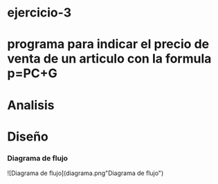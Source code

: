 # ejercicio-3
# programa para indicar el precio de venta de un articulo con la formula p=PC+G

# Analisis

# Diseño

### Diagrama de flujo
![Diagrama de flujo](diagrama.png"Diagrama de flujo")
